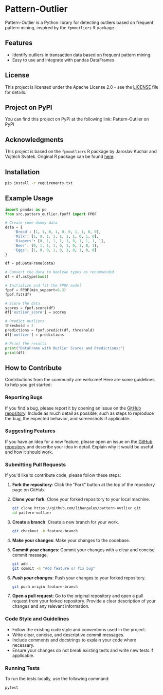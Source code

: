 # Pattern-Outlier

Pattern-Outlier is a Python library for detecting outliers based on frequent pattern mining, inspired by the `fpmoutliers` R package.

## Features
- Identify outliers in transaction data based on frequent pattern mining
- Easy to use and integrate with pandas DataFrames

## License

This project is licensed under the Apache License 2.0 - see the [LICENSE](LICENSE) file for details.

## Project on PyPI
You can find this project on PyPI at the following link:
Pattern-Outlier on PyPI

## Acknowledgments

This project is based on the `fpmoutliers` R package by Jaroslav Kuchar and Vojtěch Svátek. Original R package can be found [here](https://github.com/jaroslav-kuchar/fpmoutliers).

## Installation

```bash
pip install -r requirements.txt
```

## Example Usage

```python
import pandas as pd
from src.pattern_outlier.fpoff import FPOF

# Create some dummy data
data = {
    'Bread': [1, 1, 0, 1, 0, 0, 1, 1, 0, 0],
    'Milk': [1, 0, 1, 1, 1, 1, 1, 0, 1, 0],
    'Diapers': [0, 1, 1, 1, 1, 0, 1, 1, 1, 1],
    'Beer': [0, 1, 1, 1, 0, 1, 0, 1, 0, 1],
    'Eggs': [1, 0, 0, 1, 0, 1, 0, 1, 0, 0]
}

df = pd.DataFrame(data)

# Convert the data to boolean types as recommended
df = df.astype(bool)

# Initialize and fit the FPOF model
fpof = FPOF(min_support=0.3)
fpof.fit(df)

# Score the data
scores = fpof.score(df)
df['outlier_score'] = scores

# Predict outliers
threshold = 2
predictions = fpof.predict(df, threshold)
df['outlier'] = predictions

# Print the results
print("DataFrame with Outlier Scores and Predictions:")
print(df)

```

## How to Contribute

Contributions from the community are welcome! Here are some guidelines to help you get started:

### Reporting Bugs

If you find a bug, please report it by opening an issue on the [GitHub repository](https://github.com/lihangalex/pattern-outlier/issues). Include as much detail as possible, such as steps to reproduce the bug, the expected behavior, and screenshots if applicable.

### Suggesting Features

If you have an idea for a new feature, please open an issue on the [GitHub repository](https://github.com/lihangalex/pattern-outlier/issues) and describe your idea in detail. Explain why it would be useful and how it should work.

### Submitting Pull Requests

If you'd like to contribute code, please follow these steps:

1. **Fork the repository**: Click the "Fork" button at the top of the repository page on GitHub.

2. **Clone your fork**: Clone your forked repository to your local machine.
   ```bash
   git clone https://github.com/lihangalex/pattern-outlier.git
   cd pattern-outlier
   ```

3. **Create a branch**: Create a new branch for your work.
   ```bash
   git checkout -b feature-branch
   ```


4. **Make your changes**: Make your changes to the codebase.

5. **Commit your changes**: Commit your changes with a clear and concise commit message.
    ```bash
    git add .
    git commit -m "Add feature or fix bug"
    ```

6. ***Push your changes***: Push your changes to your forked repository.
   ```bash
   git push origin feature-branch
   ```

7. **Open a pull request**: Go to the original repository and open a pull request from your forked repository. Provide a clear description of your changes and any relevant information.

### Code Style and Guidelines

- Follow the existing code style and conventions used in the project.
- Write clear, concise, and descriptive commit messages.
- Include comments and docstrings to explain your code where necessary.
- Ensure your changes do not break existing tests and write new tests if applicable.

### Running Tests

To run the tests locally, use the following command:

```bash
pytest
```
